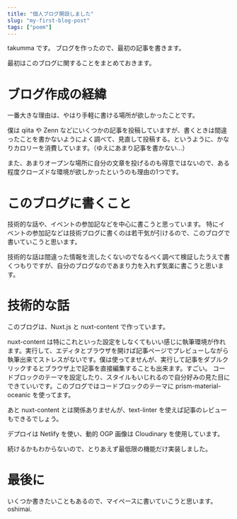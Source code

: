 ```yaml
---
title: "個人ブログ開設しました"
slug: "my-first-blog-post"
tags: ["poem"]
---
```


takumma です。
ブログを作ったので、最初の記事を書きます。

最初はこのブログに関することをまとめておきます。

# ブログ作成の経緯

一番大きな理由は、やはり手軽に書ける場所が欲しかったことです。

僕は qiita や Zenn などにいくつかの記事を投稿していますが、書くときは間違ったことを書かないようによく調べて、見直して投稿する。というように、かなりカロリーを消費しています。（ゆえにあまり記事を書かない...）

また、あまりオープンな場所に自分の文章を投げるのも得意ではないので、ある程度クローズドな環境が欲しかったというのも理由の1つです。


# このブログに書くこと

技術的な話や、イベントの参加記などを中心に書こうと思っています。
特にイベントの参加記などは技術ブログに書くのは若干気が引けるので、このブログで書いていこうと思います。

技術的な話は間違った情報を流したくないのでなるべく調べて検証したうえで書くつもりですが、自分のブログなのであまり力を入れず気楽に書こうと思います。


# 技術的な話

このブログは、Nuxt.js と nuxt-content で作っています。

nuxt-content は特にこれといった設定をしなくてもいい感じに執筆環境が作れます。実行して、エディタとブラウザを開けば記事ページでプレビューしながら執筆出来てストレスがないです。僕は使ってませんが、実行して記事をダブルクリックするとブラウザ上で記事を直接編集することも出来ます。すごい。
コードブロックのテーマを設定したり、スタイルもいじれるので自分好みの見た目にできていいです。このブログではコードブロックのテーマに prism-material-oceanic を使ってます。

あと nuxt-content とは関係ありませんが、text-linter を使えば記事のレビューもできるでしょう。

デプロイは Netlify を使い、動的 OGP 画像は Cloudinary を使用しています。

続けるかもわからないので、とりあえず最低限の機能だけ実装しました。


# 最後に

いくつか書きたいこともあるので、マイペースに書いていこうと思います。oshimai.
